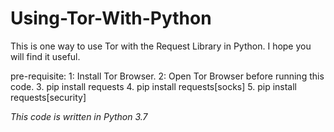 # Using-Tor-With-Python
 This is one way to use Tor with the Request Library in Python. I hope you will find it useful.

pre-requisite:
1: Install Tor Browser.
2: Open Tor Browser before running this code.
3. pip install requests
4. pip install requests[socks]
5. pip install requests[security]

*This code is written in Python 3.7*


